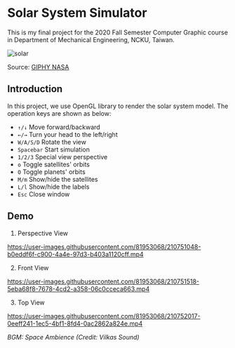 # Solar System Simulator
This is my final project for the 2020 Fall Semester Computer Graphic course in Department of Mechanical Engineering, NCKU, Taiwan.
<br>

![solar](https://user-images.githubusercontent.com/81953068/210740733-a1f3bdb2-f0c6-468b-8f04-2cc1cb57ccf8.gif)

Source: [GIPHY NASA](https://giphy.com/nasa)


## Introduction
In this project, we use OpenGL library to render the solar system model. The operation keys are shown as below:
- ```↑/↓```  Move forward/backward
- ```←/→```  Turn your head to the left/right
- ```W/A/S/D```  Rotate the view
- ```Spacebar```  Start simulation
- ```1/2/3```  Special view perspective
- ```o``` Toggle satellites' orbits
- ```O``` Toggle planets' orbits
- ```M/m```  Show/hide the satellites
- ```L/l```  Show/hide the labels
- ```Esc```  Close window

## Demo
1. Perspective View


https://user-images.githubusercontent.com/81953068/210751048-b0eddf6f-c900-4a4e-97d3-b403a1120cff.mp4

2. Front View


https://user-images.githubusercontent.com/81953068/210751518-5eba68f8-7678-4cd2-a358-06c0cceca663.mp4

3. Top View


https://user-images.githubusercontent.com/81953068/210752017-0eeff241-1ec5-4bf1-8fd4-0ac2862a824e.mp4


*BGM: Space Ambience (Credit: Vilkas Sound)*
